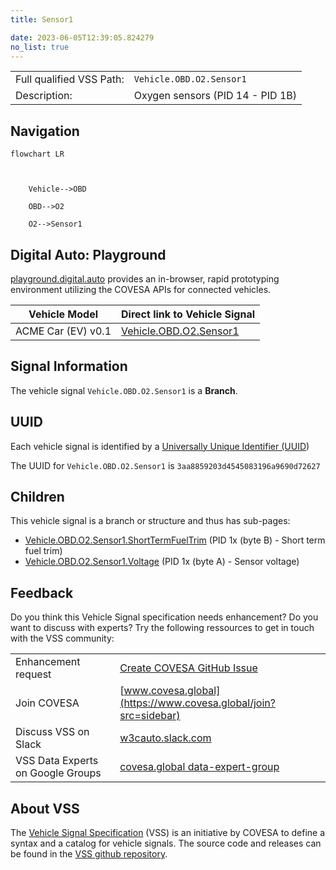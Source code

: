```yaml
---
title: Sensor1

date: 2023-06-05T12:39:05.824279
no_list: true
---
```



| | |
|---|---|
| Full qualified VSS Path: | `Vehicle.OBD.O2.Sensor1` |
| Description: | Oxygen sensors (PID 14 - PID 1B) |

## Navigation

```mermaid
flowchart LR



    Vehicle-->OBD

    OBD-->O2

    O2-->Sensor1

```


## Digital Auto: Playground

[playground.digital.auto](http://digital.auto) provides an in-browser, rapid prototyping environment utilizing the COVESA APIs for connected vehicles. 

| Vehicle Model | Direct link to Vehicle Signal |
|---|---|
| ACME Car (EV) v0.1 | [Vehicle.OBD.O2.Sensor1](https://digitalauto.netlify.app/model/STLWzk1WyqVVLbfymb4f/cvi/list/Vehicle.OBD.O2.Sensor1/) |


## Signal Information




The vehicle signal `Vehicle.OBD.O2.Sensor1` is a **Branch**.





## UUID

Each vehicle signal is identified by a [Universally Unique Identifier (UUID](https://en.wikipedia.org/wiki/Universally_unique_identifier))

The UUID for `Vehicle.OBD.O2.Sensor1` is `3aa8859203d4545083196a9690d72627`

## Children

This vehicle signal is a branch or structure and thus has sub-pages:

- [Vehicle.OBD.O2.Sensor1.ShortTermFuelTrim](shorttermfueltrim/) (PID 1x (byte B) - Short term fuel trim)
- [Vehicle.OBD.O2.Sensor1.Voltage](voltage/) (PID 1x (byte A) - Sensor voltage)


## Feedback

Do you think this Vehicle Signal specification needs enhancement? Do you want to discuss with experts? Try the following ressources to get in touch with the VSS community:

| | |
|---|---|
| Enhancement request | [Create COVESA GitHub Issue](https://github.com/COVESA/vehicle_signal_specification/issues/new?body=Please+describe+your+feedback&title=Signal+feedback+Vehicle.OBD.O2.Sensor1) |
| Join COVESA | [www.covesa.global](https://www.covesa.global/join?src=sidebar) |
| Discuss VSS on Slack | [w3cauto.slack.com](http://w3cauto.slack.com/) |
| VSS Data Experts on Google Groups | [covesa.global data-expert-group](https://groups.google.com/a/covesa.global/g/data-expert-group) |

## About VSS

The [Vehicle Signal Specification](https://covesa.github.io/vehicle_signal_specification/) (VSS)
is an initiative by COVESA to define a syntax and a catalog for vehicle signals.
The source code and releases can be found in the [VSS github repository](https://github.com/COVESA/vehicle_signal_specification).

